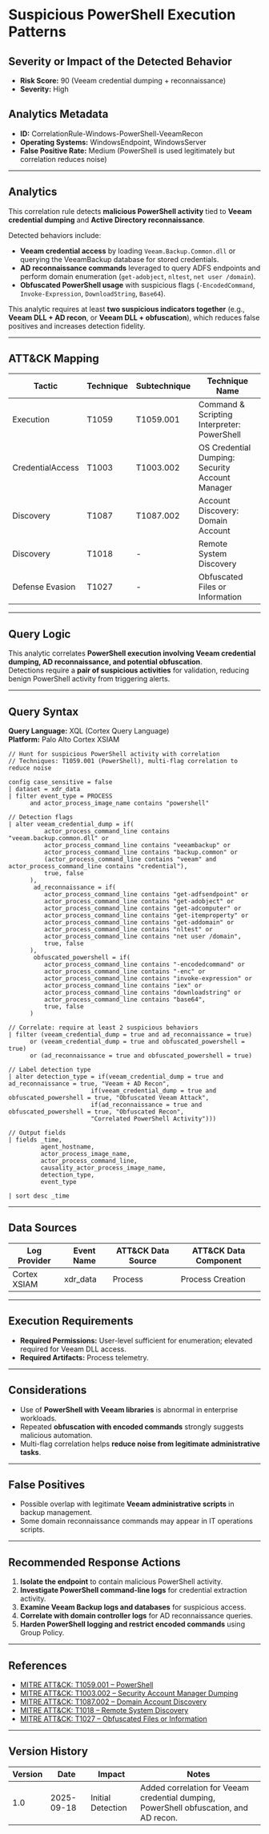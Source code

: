 # Suspicious PowerShell Execution Patterns

## Severity or Impact of the Detected Behavior
- **Risk Score:** 90 (Veeam credential dumping + reconnaissance)  
- **Severity:** High  

## Analytics Metadata
- **ID:** CorrelationRule-Windows-PowerShell-VeeamRecon  
- **Operating Systems:** WindowsEndpoint, WindowsServer  
- **False Positive Rate:** Medium (PowerShell is used legitimately but correlation reduces noise)  

---

## Analytics

This correlation rule detects **malicious PowerShell activity** tied to **Veeam credential dumping** and **Active Directory reconnaissance**.  

Detected behaviors include:  

- **Veeam credential access** by loading `Veeam.Backup.Common.dll` or querying the VeeamBackup database for stored credentials.  
- **AD reconnaissance commands** leveraged to query ADFS endpoints and perform domain enumeration (`get-adobject`, `nltest`, `net user /domain`).  
- **Obfuscated PowerShell usage** with suspicious flags (`-EncodedCommand`, `Invoke-Expression`, `DownloadString`, `Base64`).  

This analytic requires at least **two suspicious indicators together** (e.g., **Veeam DLL + AD recon**, or **Veeam DLL + obfuscation**), which reduces false positives and increases detection fidelity.

---

## ATT&CK Mapping

| Tactic          | Technique | Subtechnique | Technique Name                                      |
|-----------------|-----------|--------------|----------------------------------------------------|
| Execution       | T1059     | T1059.001    | Command & Scripting Interpreter: PowerShell        |
| CredentialAccess| T1003     | T1003.002    | OS Credential Dumping: Security Account Manager    |
| Discovery       | T1087     | T1087.002    | Account Discovery: Domain Account                  |
| Discovery       | T1018     | -            | Remote System Discovery                            |
| Defense Evasion | T1027     | -            | Obfuscated Files or Information                    |

---

## Query Logic

This analytic correlates **PowerShell execution involving Veeam credential dumping, AD reconnaissance, and potential obfuscation**.  
Detections require a **pair of suspicious activities** for validation, reducing benign PowerShell activity from triggering alerts.

---

## Query Syntax

**Query Language:** XQL (Cortex Query Language)  
**Platform:** Palo Alto Cortex XSIAM  

```xql
// Hunt for suspicious PowerShell activity with correlation
// Techniques: T1059.001 (PowerShell), multi-flag correlation to reduce noise

config case_sensitive = false 
| dataset = xdr_data 
| filter event_type = PROCESS 
      and actor_process_image_name contains "powershell" 

// Detection flags 
| alter veeam_credential_dump = if( 
          actor_process_command_line contains "veeam.backup.common.dll" or 
          actor_process_command_line contains "veeambackup" or 
          actor_process_command_line contains "backup.common" or 
          (actor_process_command_line contains "veeam" and actor_process_command_line contains "credential"), 
          true, false 
      ), 
       ad_reconnaissance = if( 
          actor_process_command_line contains "get-adfsendpoint" or 
          actor_process_command_line contains "get-adobject" or 
          actor_process_command_line contains "get-adcomputer" or 
          actor_process_command_line contains "get-itemproperty" or 
          actor_process_command_line contains "get-addomain" or 
          actor_process_command_line contains "nltest" or 
          actor_process_command_line contains "net user /domain", 
          true, false 
      ), 
       obfuscated_powershell = if( 
          actor_process_command_line contains "-encodedcommand" or 
          actor_process_command_line contains "-enc" or 
          actor_process_command_line contains "invoke-expression" or 
          actor_process_command_line contains "iex" or 
          actor_process_command_line contains "downloadstring" or 
          actor_process_command_line contains "base64", 
          true, false 
      ) 

// Correlate: require at least 2 suspicious behaviors 
| filter (veeam_credential_dump = true and ad_reconnaissance = true)  
      or (veeam_credential_dump = true and obfuscated_powershell = true) 
      or (ad_reconnaissance = true and obfuscated_powershell = true) 

// Label detection type 
| alter detection_type = if(veeam_credential_dump = true and ad_reconnaissance = true, "Veeam + AD Recon", 
                       if(veeam_credential_dump = true and obfuscated_powershell = true, "Obfuscated Veeam Attack", 
                       if(ad_reconnaissance = true and obfuscated_powershell = true, "Obfuscated Recon", 
                       "Correlated PowerShell Activity"))) 

// Output fields 
| fields _time, 
         agent_hostname, 
         actor_process_image_name, 
         actor_process_command_line, 
         causality_actor_process_image_name, 
         detection_type, 
         event_type 

| sort desc _time 
```

---

## Data Sources

| Log Provider   | Event Name | ATT&CK Data Source | ATT&CK Data Component        |
|----------------|------------|--------------------|------------------------------|
| Cortex XSIAM   | xdr_data   | Process            | Process Creation             |

---

## Execution Requirements  
- **Required Permissions:** User-level sufficient for enumeration; elevated required for Veeam DLL access.  
- **Required Artifacts:** Process telemetry.  

---

## Considerations  
- Use of **PowerShell with Veeam libraries** is abnormal in enterprise workloads.  
- Repeated **obfuscation with encoded commands** strongly suggests malicious automation.  
- Multi-flag correlation helps **reduce noise from legitimate administrative tasks**.  

---

## False Positives  
- Possible overlap with legitimate **Veeam administrative scripts** in backup management.  
- Some domain reconnaissance commands may appear in IT operations scripts.  

---

## Recommended Response Actions  
1. **Isolate the endpoint** to contain malicious PowerShell activity.  
2. **Investigate PowerShell command-line logs** for credential extraction activity.  
3. **Examine Veeam Backup logs and databases** for suspicious access.  
4. **Correlate with domain controller logs** for AD reconnaissance queries.  
5. **Harden PowerShell logging and restrict encoded commands** using Group Policy.  

---

## References  
- [MITRE ATT&CK: T1059.001 – PowerShell](https://attack.mitre.org/techniques/T1059/001/)  
- [MITRE ATT&CK: T1003.002 – Security Account Manager Dumping](https://attack.mitre.org/techniques/T1003/002/)  
- [MITRE ATT&CK: T1087.002 – Domain Account Discovery](https://attack.mitre.org/techniques/T1087/002/)  
- [MITRE ATT&CK: T1018 – Remote System Discovery](https://attack.mitre.org/techniques/T1018/)  
- [MITRE ATT&CK: T1027 – Obfuscated Files or Information](https://attack.mitre.org/techniques/T1027/)  

---

## Version History  

| Version | Date       | Impact                  | Notes                                                                         |
|---------|------------|-------------------------|-------------------------------------------------------------------------------|
| 1.0     | 2025-09-18 | Initial Detection       | Added correlation for Veeam credential dumping, PowerShell obfuscation, and AD recon.| 
